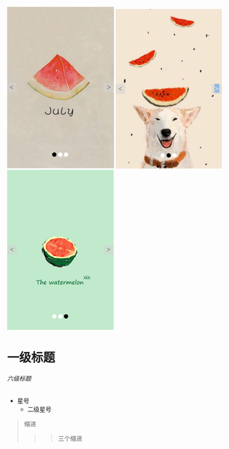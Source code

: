 ![图片1没显示吗？](/readme-pics/1.png)
![图片2没显示吗？](/readme-pics/2.png)
![图片3没显示吗？](/readme-pics/3.png)<br>
# 一级标题
###### 六级标题
* 星号
  * 二级星号
> 缩进
>>> 三个缩进
